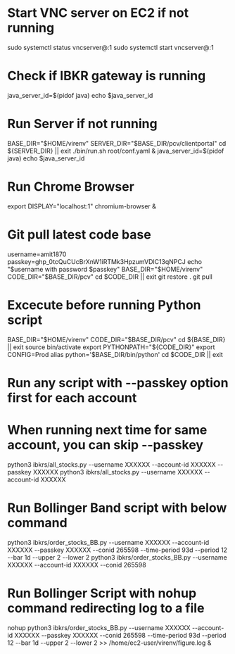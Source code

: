 # Start VNC server on EC2 if not running
sudo systemctl status vncserver@:1
sudo systemctl start vncserver@:1

# Check if IBKR gateway is running
java_server_id=$(pidof java)
echo $java_server_id

# Run Server if not running
BASE_DIR="$HOME/virenv"
SERVER_DIR="$BASE_DIR/pcv/clientportal"
cd ${SERVER_DIR} || exit
./bin/run.sh root/conf.yaml &
java_server_id=$(pidof java)
echo $java_server_id

# Run Chrome Browser
export DISPLAY="localhost:1"
chromium-browser &

# Git pull latest code base
username=amit1870
passkey=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
echo "$username with password $passkey"
BASE_DIR="$HOME/virenv"
CODE_DIR="$BASE_DIR/pcv"
cd $CODE_DIR || exit
git restore .
git pull

# Excecute before running Python script
BASE_DIR="$HOME/virenv"
CODE_DIR="$BASE_DIR/pcv"
cd ${BASE_DIR} || exit
source bin/activate
export PYTHONPATH="${CODE_DIR}"
export CONFIG=Prod
alias python='$BASE_DIR/bin/python'
cd $CODE_DIR || exit

# Run any script with --passkey option first for each account
# When running next time for same account, you can skip --passkey
python3 ibkrs/all_stocks.py --username XXXXXX --account-id XXXXXX --passkey XXXXXX
python3 ibkrs/all_stocks.py --username XXXXXX --account-id XXXXXX

# Run Bollinger Band script with below command
python3 ibkrs/order_stocks_BB.py --username XXXXXX --account-id XXXXXX --passkey XXXXXX --conid 265598 --time-period 93d --period 12 --bar 1d --upper 2 --lower 2
python3 ibkrs/order_stocks_BB.py --username XXXXXX --account-id XXXXXX --conid 265598

# Run Bollinger Script with nohup command redirecting log to a file
nohup python3 ibkrs/order_stocks_BB.py --username XXXXXX --account-id XXXXXX --passkey XXXXXX --conid 265598 --time-period 93d --period 12 --bar 1d --upper 2 --lower 2  >> /home/ec2-user/virenv/figure.log &